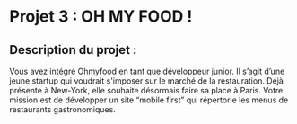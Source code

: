 # Projet 3 : OH MY FOOD ! 

## Description du projet : 

Vous avez intégré Ohmyfood en tant que développeur junior. Il s’agit d’une jeune startup qui voudrait s'imposer sur le marché de la restauration. Déjà présente à New-York, elle souhaite désormais faire sa place à Paris. 
Votre mission est de développer un site “mobile first” qui répertorie les menus de restaurants gastronomiques.

